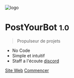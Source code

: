 <!-- _coverpage.md -->

![logo](/_media/logo.png)

# PostYourBot <small>1.0</small>

> Propulseur de projets

- No Code
- Simple et intuitif
- Staff a l'écoute [discord](https://discord.io/postyourbot)

[Site Web](https://postyourbot.ml)
[Commencer](#welcome)